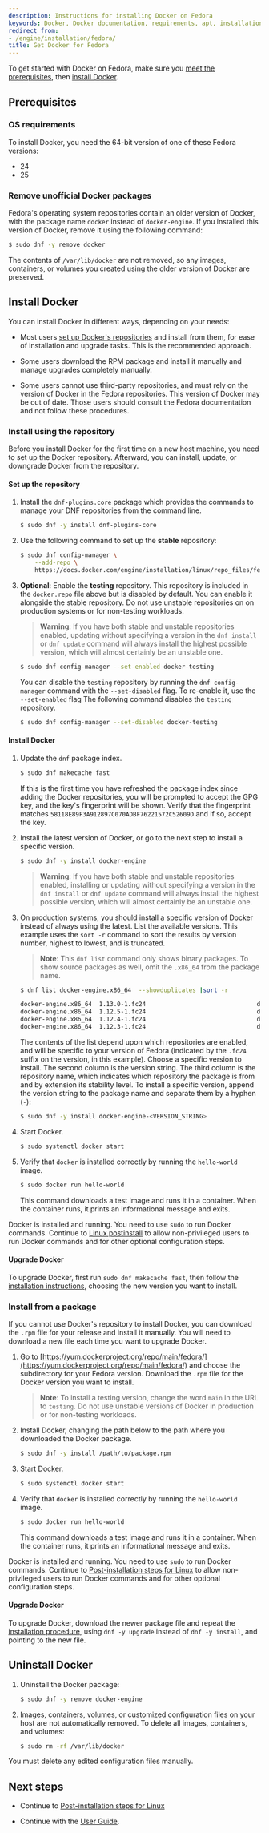 ```yaml
---
description: Instructions for installing Docker on Fedora
keywords: Docker, Docker documentation, requirements, apt, installation, fedora, rpm, install, uninstall, upgrade, update
redirect_from:
- /engine/installation/fedora/
title: Get Docker for Fedora
---
```


To get started with Docker on Fedora, make sure you
[meet the prerequisites](#prerequisites), then
[install Docker](#install-docker).

## Prerequisites

### OS requirements

To install Docker, you need the 64-bit version of one of these Fedora versions:

- 24
- 25

### Remove unofficial Docker packages

Fedora's operating system repositories contain an older version of Docker, with
the package name `docker` instead of `docker-engine`. If you installed this version
of Docker, remove it using the following command:

```bash
$ sudo dnf -y remove docker
```

The contents of `/var/lib/docker` are not removed, so any images, containers,
or volumes you created using the older version of Docker are preserved.

## Install Docker

You can install Docker in different ways, depending on your needs:

- Most users
  [set up Docker's repositories](#install-using-the-repository) and install
  from them, for ease of installation and upgrade tasks. This is the
  recommended approach.

- Some users download the RPM package and install it manually and manage
  upgrades completely manually.

- Some users cannot use third-party repositories, and must rely on the version
  of Docker in the Fedora repositories. This version of Docker may be out of
  date. Those users should consult the Fedora documentation and not follow these
  procedures.

### Install using the repository

Before you install Docker for the first time on a new host machine, you need to
set up the Docker repository. Afterward, you can install, update, or downgrade
Docker from the repository.

#### Set up the repository

1.  Install the `dnf-plugins.core` package which provides the commands to manage
    your DNF repositories from the command line.

    ```bash
    $ sudo dnf -y install dnf-plugins-core
    ```

2.  Use the following command to set up the **stable** repository:

    ```bash
    $ sudo dnf config-manager \
        --add-repo \
        https://docs.docker.com/engine/installation/linux/repo_files/fedora/docker.repo
    ```

3.  **Optional**: Enable the **testing** repository. This repository is included
    in the `docker.repo` file above but is disabled by default. You can enable
    it alongside the stable repository. Do not use unstable repositories on
    on production systems or for non-testing workloads.

    > **Warning**: If you have both stable and unstable repositories enabled,
    > updating without specifying a version in the `dnf install` or `dnf update`
    > command will always install the highest possible version, which will
    > almost certainly be an unstable one.

    ```bash
    $ sudo dnf config-manager --set-enabled docker-testing
    ```

    You can disable the `testing` repository by running the `dnf config-manager`
    command with the `--set-disabled` flag. To re-enable it, use the
    `--set-enabled` flag The following command disables the `testing`
    repository.

    ```bash
    $ sudo dnf config-manager --set-disabled docker-testing
    ```

#### Install Docker

1.  Update the `dnf` package index.

    ```bash
    $ sudo dnf makecache fast
    ```

    If this is the first time you have refreshed the package index since adding
    the Docker repositories, you will be prompted to accept the GPG key, and
    the key's fingerprint will be shown. Verify that the fingerprint matches
    `58118E89F3A912897C070ADBF76221572C52609D` and if so, accept the key.

2.  Install the latest version of Docker, or go to the next step to install a
    specific version.

    ```bash
    $ sudo dnf -y install docker-engine
    ```

    > **Warning**: If you have both stable and unstable repositories enabled,
    > installing or updating without specifying a version in the `dnf install`
    > or `dnf update` command will always install the highest possible version,
    > which will almost certainly be an unstable one.

3.  On production systems, you should install a specific version of Docker
    instead of always using the latest. List the available versions.
    This example uses the `sort -r` command to sort the results by version
    number, highest to lowest, and is truncated.

    > **Note**: This `dnf list` command only shows binary packages. To show
    > source packages as well, omit the `.x86_64` from the package name.

    ```bash
    $ dnf list docker-engine.x86_64  --showduplicates |sort -r

    docker-engine.x86_64  1.13.0-1.fc24                               docker-main
    docker-engine.x86_64  1.12.5-1.fc24                               docker-main   
    docker-engine.x86_64  1.12.4-1.fc24                               docker-main   
    docker-engine.x86_64  1.12.3-1.fc24                               docker-main   
    ```

    The contents of the list depend upon which repositories are enabled, and
    will be specific to your version of Fedora (indicated by the `.fc24` suffix
    on the version, in this example). Choose a specific version to install. The
    second column is the version string. The third column is the repository
    name, which indicates which repository the package is from and by extension
    its stability level. To install a specific version, append the version
    string to the package name and separate them by a hyphen (`-`):

    ```bash
    $ sudo dnf -y install docker-engine-<VERSION_STRING>
    ```

4.  Start Docker.

    ```bash
    $ sudo systemctl docker start
    ```

5.  Verify that `docker` is installed correctly by running the `hello-world`
    image.

    ```bash
    $ sudo docker run hello-world
    ```

    This command downloads a test image and runs it in a container. When the
    container runs, it prints an informational message and exits.

Docker is installed and running. You need to use `sudo` to run Docker commands.
Continue to [Linux postinstall](linux-postinstall.md) to allow non-privileged
users to run Docker commands and for other optional configuration steps.

#### Upgrade Docker

To upgrade Docker, first run `sudo dnf makecache fast`, then follow the
[installation instructions](#install-docker), choosing the new version you want
to install.

### Install from a package

If you cannot use Docker's repository to install Docker, you can download the
`.rpm` file for your release and install it manually. You will need to download
a new file each time you want to upgrade Docker.

1.  Go to [https://yum.dockerproject.org/repo/main/fedora/](https://yum.dockerproject.org/repo/main/fedora/)
    and choose the subdirectory for your Fedora version. Download the `.rpm`
    file for the Docker version you want to install.

    > **Note**: To install a testing version, change the word `main` in the
    > URL to `testing`. Do not use unstable versions of Docker in production
    > or for non-testing workloads.

2.  Install Docker, changing the path below to the path where you downloaded
    the Docker package.

    ```bash
    $ sudo dnf -y install /path/to/package.rpm
    ```

3.  Start Docker.

    ```bash
    $ sudo systemctl docker start
    ```

4.  Verify that `docker` is installed correctly by running the `hello-world`
    image.

    ```bash
    $ sudo docker run hello-world
    ```

    This command downloads a test image and runs it in a container. When the
    container runs, it prints an informational message and exits.

Docker is installed and running. You need to use `sudo` to run Docker commands.
Continue to [Post-installation steps for Linux](linux-postinstall.md) to allow
non-privileged users to run Docker commands and for other optional configuration
steps.

#### Upgrade Docker

To upgrade Docker, download the newer package file and repeat the
[installation procedure](#install-from-a-package), using `dnf -y upgrade`
instead of `dnf -y install`, and pointing to the new file.


## Uninstall Docker

1.  Uninstall the Docker package:

    ```bash
    $ sudo dnf -y remove docker-engine
    ```

2.  Images, containers, volumes, or customized configuration files on your host
    are not automatically removed. To delete all images, containers, and
    volumes:

    ```bash
    $ sudo rm -rf /var/lib/docker
    ```

You must delete any edited configuration files manually.

## Next steps

- Continue to [Post-installation steps for Linux](linux-postinstall.md)

- Continue with the [User Guide](../../userguide/index.md).
